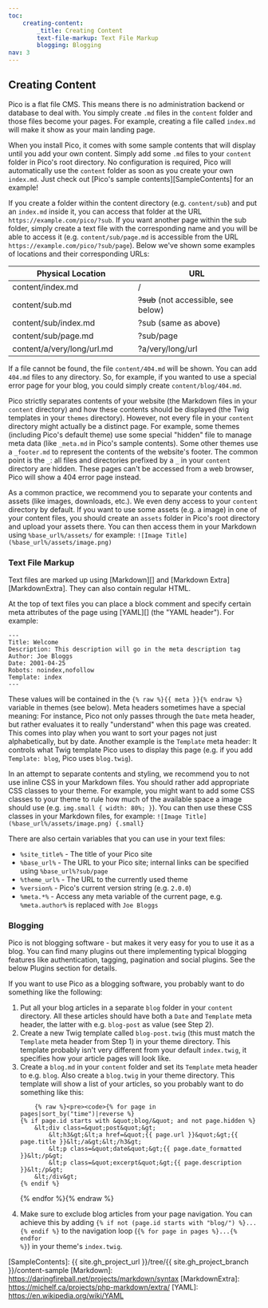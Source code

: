 ```yaml
---
toc:
    creating-content:
        _title: Creating Content
        text-file-markup: Text File Markup
        blogging: Blogging
nav: 3
---
```


## Creating Content

Pico is a flat file CMS. This means there is no administration backend or database to deal with. You simply create `.md` files in the `content` folder and those files become your pages. For example, creating a file called `index.md` will make it show as your main landing page.

When you install Pico, it comes with some sample contents that will display until you add your own content. Simply add some `.md` files to your `content` folder in Pico's root directory. No configuration is required, Pico will automatically use the `content` folder as soon as you create your own `index.md`. Just check out [Pico's sample contents][SampleContents] for an example!

If you create a folder within the content directory (e.g. `content/sub`) and put an `index.md` inside it, you can access that folder at the URL `https://example.com/pico/?sub`. If you want another page within the sub folder, simply create a text file with the corresponding name and you will be able to access it (e.g. `content/sub/page.md` is accessible from the URL `https://example.com/pico/?sub/page`). Below we've shown some examples of locations and their corresponding URLs:

<table style="width: 100%; max-width: 40em;">
    <thead>
        <tr>
            <th style="width: 50%;">Physical Location</th>
            <th style="width: 50%;">URL</th>
        </tr>
    </thead>
    <tbody>
        <tr>
            <td>content/index.md</td>
            <td>/</td>
        </tr>
        <tr>
            <td>content/sub.md</td>
            <td><del>?sub</del> (not accessible, see below)</td>
        </tr>
        <tr>
            <td>content/sub/index.md</td>
            <td>?sub (same as above)</td>
        </tr>
        <tr>
            <td>content/sub/page.md</td>
            <td>?sub/page</td>
        </tr>
        <tr>
            <td>content/a/very/long/url.md</td>
            <td>?a/very/long/url</td>
        </tr>
    </tbody>
</table>

If a file cannot be found, the file `content/404.md` will be shown. You can add `404.md` files to any directory. So, for example, if you wanted to use a special error page for your blog, you could simply create `content/blog/404.md`.

Pico strictly separates contents of your website (the Markdown files in your `content` directory) and how these contents should be displayed (the Twig templates in your `themes` directory). However, not every file in your `content` directory might actually be a distinct page. For example, some themes (including Pico's default theme) use some special "hidden" file to manage meta data (like `_meta.md` in Pico's sample contents). Some other themes use a `_footer.md` to represent the contents of the website's footer. The common point is the `_`: all files and directories prefixed by a `_` in your `content` directory are hidden. These pages can't be accessed from a web browser, Pico will show a 404 error page instead.

As a common practice, we recommend you to separate your contents and assets (like images, downloads, etc.). We even deny access to your `content` directory by default. If you want to use some assets (e.g. a image) in one of your content files, you should create an `assets` folder in Pico's root directory and upload your assets there. You can then access them in your Markdown using `%base_url%/assets/` for example: `![Image Title](%base_url%/assets/image.png)`

### Text File Markup

Text files are marked up using [Markdown][] and [Markdown Extra][MarkdownExtra]. They can also contain regular HTML.

At the top of text files you can place a block comment and specify certain meta attributes of the page using [YAML][] (the "YAML header"). For example:

<pre><code>---
Title: Welcome
Description: This description will go in the meta description tag
Author: Joe Bloggs
Date: 2001-04-25
Robots: noindex,nofollow
Template: index
---</code></pre>

These values will be contained in the `{% raw %}{{ meta }}{% endraw %}` variable in themes (see below). Meta headers sometimes have a special meaning: For instance, Pico not only passes through the `Date` meta header, but rather evaluates it to really "understand" when this page was created. This comes into play when you want to sort your pages not just alphabetically, but by date. Another example is the `Template` meta header: It controls what Twig template Pico uses to display this page (e.g. if you add `Template: blog`, Pico uses `blog.twig`).

In an attempt to separate contents and styling, we recommend you to not use inline CSS in your Markdown files. You should rather add appropriate CSS classes to your theme. For example, you might want to add some CSS classes to your theme to rule how much of the available space a image should use (e.g. `img.small { width: 80%; }`). You can then use these CSS classes in your Markdown files, for example: `![Image Title](%base_url%/assets/image.png) {.small}`

There are also certain variables that you can use in your text files:

* `%site_title%` - The title of your Pico site
* `%base_url%` - The URL to your Pico site; internal links can be specified using `%base_url%?sub/page`
* `%theme_url%` - The URL to the currently used theme
* `%version%` - Pico's current version string (e.g. `2.0.0`)
* `%meta.*%` - Access any meta variable of the current page, e.g. `%meta.author%` is replaced with `Joe Bloggs`

### Blogging

Pico is not blogging software - but makes it very easy for you to use it as a blog. You can find many plugins out there implementing typical blogging features like authentication, tagging, pagination and social plugins. See the below Plugins section for details.

If you want to use Pico as a blogging software, you probably want to do something like the following:

<ol>
    <li>
        Put all your blog articles in a separate <code>blog</code> folder in your <code>content</code> directory. All these articles should have both a <code>Date</code> and <code>Template</code> meta header, the latter with e.g. <code>blog-post</code> as value (see Step 2).
    </li>
    <li>
        Create a new Twig template called <code>blog-post.twig</code> (this must match the <code>Template</code> meta header from Step 1) in your theme directory. This template probably isn't very different from your default <code>index.twig</code>, it specifies how your article pages will look like.
    </li>
    <li>
        Create a <code>blog.md</code> in your <code>content</code> folder and set its <code>Template</code> meta header to e.g. <code>blog</code>. Also create a <code>blog.twig</code> in your theme directory. This template will show a list of your articles, so you probably want to do something like this:

        {% raw %}<pre><code>{% for page in pages|sort_by("time")|reverse %}
    {% if page.id starts with &quot;blog/&quot; and not page.hidden %}
        &lt;div class=&quot;post&quot;&gt;
            &lt;h3&gt;&lt;a href=&quot;{{ page.url }}&quot;&gt;{{ page.title }}&lt;/a&gt;&lt;/h3&gt;
            &lt;p class=&quot;date&quot;&gt;{{ page.date_formatted }}&lt;/p&gt;
            &lt;p class=&quot;excerpt&quot;&gt;{{ page.description }}&lt;/p&gt;
        &lt;/div&gt;
    {% endif %}
{% endfor %}</code></pre>{% endraw %}
    </li>
    <li>
        Make sure to exclude blog articles from your page navigation. You can achieve this by adding <code>{&#37; if not (page.id starts with "blog/") &#37;}...{&#37; endif &#37;}</code> to the navigation loop (<code>{&#37; for page in pages &#37;}...{&#37; endfor &#37;}</code>) in your theme's <code>index.twig</code>.
    </li>
</ol>

[SampleContents]: {{ site.gh_project_url }}/tree/{{ site.gh_project_branch }}/content-sample
[Markdown]: https://daringfireball.net/projects/markdown/syntax
[MarkdownExtra]: https://michelf.ca/projects/php-markdown/extra/
[YAML]: https://en.wikipedia.org/wiki/YAML
